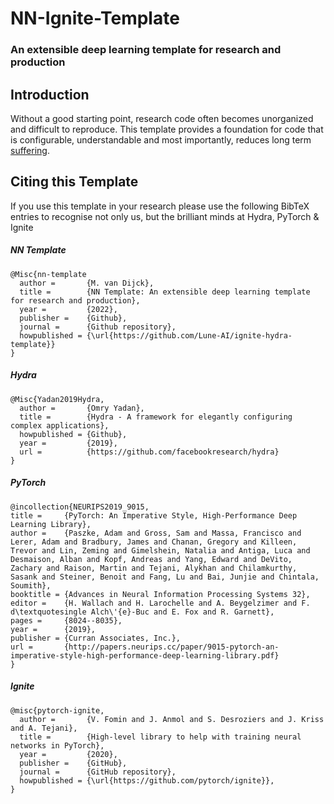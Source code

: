 # NN-Ignite-Template
### An extensible deep learning template for research and production

## Introduction
Without a good starting point, research code often becomes unorganized and difficult to reproduce. This template provides a foundation for code that is configurable, understandable and most importantly, reduces long term [suffering](http://karpathy.github.io/2019/04/25/recipe/).

## Citing this Template
If you use this template in your research please use the following BibTeX entries to recognise not only us, but the brilliant minds at Hydra, PyTorch & Ignite

##### NN Template
```
@Misc{nn-template
  author =       {M. van Dijck},
  title =        {NN Template: An extensible deep learning template for research and production},
  year =         {2022},
  publisher =    {Github},
  journal =      {Github repository},
  howpublished = {\url{https://github.com/Lune-AI/ignite-hydra-template}}
}
```
##### Hydra
```
@Misc{Yadan2019Hydra,
  author =       {Omry Yadan},
  title =        {Hydra - A framework for elegantly configuring complex applications},
  howpublished = {Github},
  year =         {2019},
  url =          {https://github.com/facebookresearch/hydra}
}
```
##### PyTorch
```
@incollection{NEURIPS2019_9015,
title =     {PyTorch: An Imperative Style, High-Performance Deep Learning Library},
author =    {Paszke, Adam and Gross, Sam and Massa, Francisco and Lerer, Adam and Bradbury, James and Chanan, Gregory and Killeen, Trevor and Lin, Zeming and Gimelshein, Natalia and Antiga, Luca and Desmaison, Alban and Kopf, Andreas and Yang, Edward and DeVito, Zachary and Raison, Martin and Tejani, Alykhan and Chilamkurthy, Sasank and Steiner, Benoit and Fang, Lu and Bai, Junjie and Chintala, Soumith},
booktitle = {Advances in Neural Information Processing Systems 32},
editor =    {H. Wallach and H. Larochelle and A. Beygelzimer and F. d\textquotesingle Alch\'{e}-Buc and E. Fox and R. Garnett},
pages =     {8024--8035},
year =      {2019},
publisher = {Curran Associates, Inc.},
url =       {http://papers.neurips.cc/paper/9015-pytorch-an-imperative-style-high-performance-deep-learning-library.pdf}
}
```
##### Ignite
```
@misc{pytorch-ignite,
  author =       {V. Fomin and J. Anmol and S. Desroziers and J. Kriss and A. Tejani},
  title =        {High-level library to help with training neural networks in PyTorch},
  year =         {2020},
  publisher =    {GitHub},
  journal =      {GitHub repository},
  howpublished = {\url{https://github.com/pytorch/ignite}},
}
```
